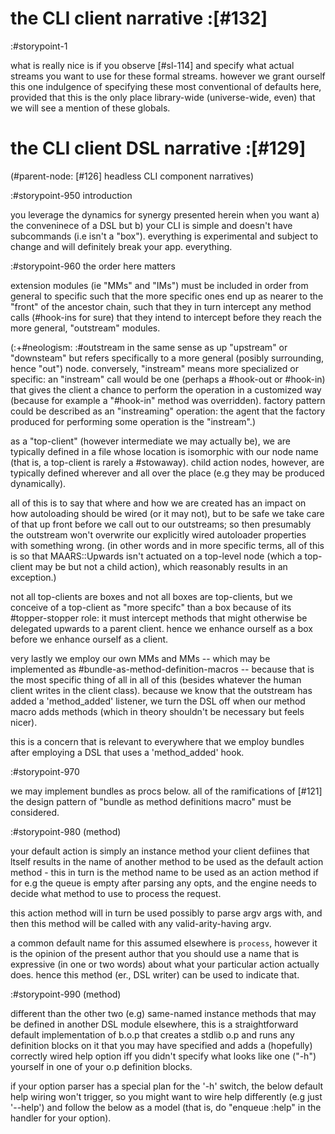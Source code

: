 # the CLI client narrative :[#132]


:#storypoint-1

what is really nice is if you observe [#sl-114] and specify what actual
streams you want to use for these formal streams. however we grant ourself
this one indulgence of specifying these most conventional of defaults here,
provided that this is the only place library-wide (universe-wide, even) that
we will see a mention of these globals.



# the CLI client DSL narrative :[#129]

(#parent-node: [#126] headless CLI component narratives)

:#storypoint-950 introduction

you leverage the dynamics for synergy presented herein when you want a) the
conveninece of a DSL but b) your CLI is simple and doesn't have subcommands
(i.e isn't a "box"). everything is experimental and subject to change and will
definitely break your app. everything.



:#storypoint-960 the order here matters

extension modules (ie "MMs" and "IMs") must be included in order from general
to specific such that the more specific ones end up as nearer to the "front"
of the ancestor chain, such that they in turn intercept any method calls
(#hook-ins for sure) that they intend to intercept before they reach the more
general, "outstream" modules.

(:+#neologism: :#outstream in the same sense as up "upstream" or "downsteam"
but refers specifically to a more general (posibly surrounding, hence "out")
node. conversely, "instream" means more specialized or specific: an "instream"
call would be one (perhaps a #hook-out or #hook-in) that gives the client a
chance to perform the operation in a customized way (because for example
a "#hook-in" method was overridden). factory pattern could be described as an
"instreaming" operation: the agent that the factory produced for performing
some operation is the "instream".)

as a "top-client" (however intermediate we may actually be), we are typically
defined in a file whose location is isomorphic with our node name (that is, a
top-client is rarely a #stowaway). child action nodes, however, are typically
defined wherever and all over the place (e.g they may be produced dynamically).

all of this is to say that where and how we are created has an impact on how
autoloading should be wired (or it may not), but to be safe we take care of
that up front before we call out to our outstreams; so then presumably the
outstream won't overwrite our explicitly wired autoloader properties with
something wrong. (in other words and in more specific terms, all of this is
so that MAARS::Upwards isn't actuated on a top-level node (which a top-client
may be but not a child action), which reasonably results in an exception.)

not all top-clients are boxes and not all boxes are top-clients, but we
conceive of a top-client as "more specifc" than a box because of its
#topper-stopper role: it must intercept methods that might otherwise be
delegated upwards to a parent client. hence we enhance ourself as a box
before we enhance ourself as a client.

very lastly we employ our own MMs and MMs -- which may be implemented as
#bundle-as-method-definition-macros -- because that is the most specific
thing of all in all of this (besides whatever the human client writes
in the client class). because we know that the outstream has added a
'method_added' listener, we turn the DSL off when our method macro adds
methods (which in theory shouldn't be necessary but feels nicer).

this is a concern that is relevant to everywhere that we employ bundles
after employing a DSL that uses a 'method_added' hook.



:#storypoint-970

we may implement bundles as procs below. all of the ramifications of
[#121] the design pattern of "bundle as method definitions macro" must be
considered.



:#storypoint-980 (method)

your default action is simply an instance method your client defiines that
ltself results in the name of another method to be used as the default action
method - this in turn is the method name to be used as an action method if for
e.g the queue is empty after parsing any opts, and the engine needs to decide
what method to use to process the request.

this action method will in turn be used possibly to parse argv args with, and
then this method will be called with any valid-arity-having argv.

a common default name for this assumed elsewhere is `process`, however it is
the opinion of the present author that you should use a name that is
expressive (in one or two words) about what your particular action actually
does. hence this method (er., DSL writer) can be used to indicate that.



:#storypoint-990 (method)

different than the other two (e.g) same-named instance methods that may be
defined in another DSL module elsewhere, this is a straightforward default
implementation of b.o.p that creates a stdlib o.p and runs any definition
blocks on it that you may have specified and adds a (hopefully) correctly
wired help option iff you didn't specify what looks like one ("-h") yourself
in one of your o.p definition blocks.

if your option parser has a special plan for the '-h' switch, the below
default help wiring won't trigger, so you might want to wire help differently
(e.g just '--help') and follow the below as a model (that is, do
"enqueue :help" in the handler for your option).
